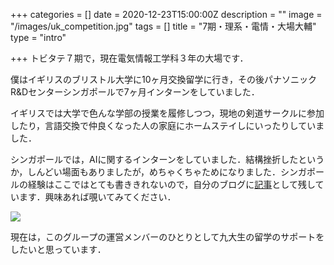 +++
categories = []
date = 2020-12-23T15:00:00Z
description = ""
image = "/images/uk_competition.jpg"
tags = []
title = "7期・理系・電情・大場大輔"
type = "intro"

+++
トビタテ７期で，現在電気情報工学科３年の大場です．

僕はイギリスのブリストル大学に10ヶ月交換留学に行き，その後パナソニックR&Dセンターシンガポールで7ヶ月インターンをしていました．

イギリスでは大学で色んな学部の授業を履修しつつ，現地の剣道サークルに参加したり，言語交換で仲良くなった人の家庭にホームステイしにいったりしていました．

シンガポールでは，AIに関するインターンをしていました．結構挫折したというか，しんどい場面もありましたが，めちゃくちゃためになりました．シンガポールの経験はここではとても書ききれないので，自分のブログに[記事](https://babarunt.com/panasonic-singapore%E3%81%A7%E3%81%AE%E3%82%A4%E3%83%B3%E3%82%BF%E3%83%BC%E3%83%B3%E3%81%AE%E6%80%9D%E3%81%84%E5%87%BA%ef%bc%91/)として残しています．興味あれば覗いてみてください．

![](/images/obadaisuke2.jpg)

現在は，このグループの運営メンバーのひとりとして九大生の留学のサポートをしたいと思っています．